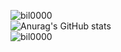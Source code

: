 ![bil0000](https://github-profile-trophy.vercel.app/?username=bil0000&margin-w=20)
<br>
![Anurag's GitHub stats](https://github-readme-stats.vercel.app/api?username=bil0000&show_icons=true&theme=merko)
<br>
![bil0000](https://github-readme-stats.vercel.app/api/top-langs/?username=bil0000)
